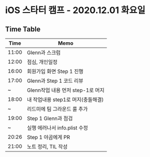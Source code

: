 # iOS 스타터 캠프 - 2020.12.01 화요일

## Time Table

Time  | Memo 
----- | ---------------------------------------------
11:00 | Glenn과 스크럼
12:00 | 점심, 개인일정
16:00 | 회원가입 화면 Step 1 진행
17:00 | Glenn과 Step 1 코드 리뷰
~     | Glenn작업 내용 먼저 step-1로 머지
18:00 | 내 작업내용 step1로 머지(충돌해결)
~     | 리드미에 팀 그라운드 룰 추가
19:00 | Step 1 Glenn과 점검
~     | 실행 에러나서 info.plist 수정
20:26 | Step 1 야곰에게 PR
21:00 | 노트 정리, TIL 작성

